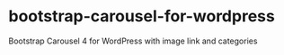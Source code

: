 # bootstrap-carousel-for-wordpress
Bootstrap Carousel 4 for WordPress with image link and categories
